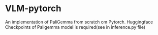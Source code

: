 # VLM-pytorch

An implementation of PaliGemma from scratch om Pytorch. Huggingface Checkpoints of Paligemma model is required(see in inference.py file)

